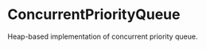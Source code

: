 ConcurrentPriorityQueue
=======================

Heap-based implementation of concurrent priority queue.
